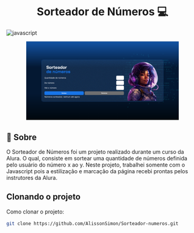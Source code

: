 [JAVASCRIPT__BADGE]: https://img.shields.io/badge/Javascript-000?style=for-the-badge&logo=javascript

<h1 align="center" style="font-weight: bold;">Sorteador de Números 💻</h1>

![javascript][JAVASCRIPT__BADGE]

<p align="center">
    <img src="img/sorteador-de-numeros.png" alt="Image Example" width="400px">
</p>

<h2 id="started">📌 Sobre</h2>

O Sorteador de Números foi um projeto realizado durante um curso da Alura. O qual, consiste em sortear uma quantidade de números definida pelo usuário do número x ao y. Neste projeto, trabalhei somente com o Javascript pois a estilização e marcação da página recebi prontas pelos instrutores da Alura. 

<h2>Clonando o projeto</h2>

Como clonar o projeto:

```bash
git clone https://github.com/AlissonSimon/Sorteador-numeros.git
```

